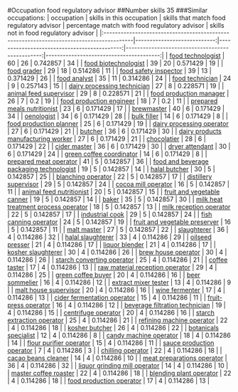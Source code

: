 #Occupation food regulatory advisor
##Number skills 35
###Similar occupations:
| occupation                                                                              |   skills in this occupation |   skills that match food regulatory advisor |   percentage match with food regulatory advisor |   skills not in food regulatory advisor |
|:----------------------------------------------------------------------------------------|----------------------------:|--------------------------------------------:|------------------------------------------------:|----------------------------------------:|
| [food technologist](food_technologist.md)                                               |                          60 |                                          26 |                                        0.742857 |                                      34 |
| [food biotechnologist](food_biotechnologist.md)                                         |                          39 |                                          20 |                                        0.571429 |                                      19 |
| [food grader](food_grader.md)                                                           |                          29 |                                          18 |                                        0.514286 |                                      11 |
| [food safety inspector](food_safety_inspector.md)                                       |                          39 |                                          13 |                                        0.371429 |                                      26 |
| [food analyst](food_analyst.md)                                                         |                          35 |                                          11 |                                        0.314286 |                                      24 |
| [food technician](food_technician.md)                                                   |                          24 |                                           9 |                                        0.257143 |                                      15 |
| [dairy processing technician](dairy_processing_technician.md)                           |                          27 |                                           8 |                                        0.228571 |                                      19 |
| [animal feed supervisor](animal_feed_supervisor.md)                                     |                          29 |                                           8 |                                        0.228571 |                                      21 |
| [food production manager](food_production_manager.md)                                   |                          26 |                                           7 |                                        0.2      |                                      19 |
| [food production engineer](food_production_engineer.md)                                 |                          18 |                                           7 |                                        0.2      |                                      11 |
| [prepared meals nutritionist](prepared_meals_nutritionist.md)                           |                          23 |                                           6 |                                        0.171429 |                                      17 |
| [brewmaster](brewmaster.md)                                                             |                          40 |                                           6 |                                        0.171429 |                                      34 |
| [oenologist](oenologist.md)                                                             |                          34 |                                           6 |                                        0.171429 |                                      28 |
| [bulk filler](bulk_filler.md)                                                           |                          14 |                                           6 |                                        0.171429 |                                       8 |
| [food production planner](food_production_planner.md)                                   |                          25 |                                           6 |                                        0.171429 |                                      19 |
| [dairy processing operator](dairy_processing_operator.md)                               |                          27 |                                           6 |                                        0.171429 |                                      21 |
| [butcher](butcher.md)                                                                   |                          36 |                                           6 |                                        0.171429 |                                      30 |
| [dairy products manufacturing worker](dairy_products_manufacturing_worker.md)           |                          27 |                                           6 |                                        0.171429 |                                      21 |
| [chocolatier](chocolatier.md)                                                           |                          28 |                                           6 |                                        0.171429 |                                      22 |
| [cider master](cider_master.md)                                                         |                          36 |                                           6 |                                        0.171429 |                                      30 |
| [dryer attendant](dryer_attendant.md)                                                   |                          30 |                                           6 |                                        0.171429 |                                      24 |
| [green coffee coordinator](green coffee coordinator.md)                                 |                          14 |                                           6 |                                        0.171429 |                                       8 |
| [prepared meat operator](prepared_meat_operator.md)                                     |                          41 |                                           5 |                                        0.142857 |                                      36 |
| [food and beverage packaging technologist](food_and_beverage_packaging_technologist.md) |                          19 |                                           5 |                                        0.142857 |                                      14 |
| [halal butcher](halal_butcher.md)                                                       |                          30 |                                           5 |                                        0.142857 |                                      25 |
| [blanching operator](blanching_operator.md)                                             |                          22 |                                           5 |                                        0.142857 |                                      17 |
| [distillery supervisor](distillery_supervisor.md)                                       |                          29 |                                           5 |                                        0.142857 |                                      24 |
| [cocoa mill operator](cocoa_mill_operator.md)                                           |                          16 |                                           5 |                                        0.142857 |                                      11 |
| [animal feed nutritionist](animal_feed_nutritionist.md)                                 |                          20 |                                           5 |                                        0.142857 |                                      15 |
| [fruit and vegetable canner](fruit_and_vegetable_canner.md)                             |                          19 |                                           5 |                                        0.142857 |                                      14 |
| [baker](baker.md)                                                                       |                          35 |                                           5 |                                        0.142857 |                                      30 |
| [milk heat treatment process operator](milk_heat_treatment_process_operator.md)         |                          18 |                                           5 |                                        0.142857 |                                      13 |
| [milk reception operator](milk_reception_operator.md)                                   |                          22 |                                           5 |                                        0.142857 |                                      17 |
| [industrial cook](industrial_cook.md)                                                   |                          29 |                                           5 |                                        0.142857 |                                      24 |
| [fish canning operator](fish_canning_operator.md)                                       |                          24 |                                           5 |                                        0.142857 |                                      19 |
| [fruit and vegetable preserver](fruit_and_vegetable_preserver.md)                       |                          16 |                                           5 |                                        0.142857 |                                      11 |
| [malt master](malt_master.md)                                                           |                          27 |                                           5 |                                        0.142857 |                                      22 |
| [slaughterer](slaughterer.md)                                                           |                          36 |                                           4 |                                        0.114286 |                                      32 |
| [halal slaughterer](halal_slaughterer.md)                                               |                          33 |                                           4 |                                        0.114286 |                                      29 |
| [oilseed presser](oilseed_presser.md)                                                   |                          21 |                                           4 |                                        0.114286 |                                      17 |
| [liquor blender](liquor_blender.md)                                                     |                          21 |                                           4 |                                        0.114286 |                                      17 |
| [kosher slaughterer](kosher_slaughterer.md)                                             |                          30 |                                           4 |                                        0.114286 |                                      26 |
| [brew house operator](brew_house_operator.md)                                           |                          30 |                                           4 |                                        0.114286 |                                      26 |
| [starch converting operator](starch_converting_operator.md)                             |                          25 |                                           4 |                                        0.114286 |                                      21 |
| [coffee taster](coffee_taster.md)                                                       |                          17 |                                           4 |                                        0.114286 |                                      13 |
| [raw material reception operator](raw_material_reception_operator.md)                   |                          29 |                                           4 |                                        0.114286 |                                      25 |
| [green coffee buyer](green_coffee_buyer.md)                                             |                          20 |                                           4 |                                        0.114286 |                                      16 |
| [beer sommelier](beer_sommelier.md)                                                     |                          16 |                                           4 |                                        0.114286 |                                      12 |
| [extract mixer tester](extract_mixer_tester.md)                                         |                          13 |                                           4 |                                        0.114286 |                                       9 |
| [malt house supervisor](malt_house_supervisor.md)                                       |                          20 |                                           4 |                                        0.114286 |                                      16 |
| [wine fermenter](wine_fermenter.md)                                                     |                          17 |                                           4 |                                        0.114286 |                                      13 |
| [cider fermentation operator](cider_fermentation_operator.md)                           |                          15 |                                           4 |                                        0.114286 |                                      11 |
| [fruit-press operator](fruit-press_operator.md)                                         |                          16 |                                           4 |                                        0.114286 |                                      12 |
| [beverage filtration technician](beverage_filtration_technician.md)                     |                          19 |                                           4 |                                        0.114286 |                                      15 |
| [centrifuge operator](centrifuge_operator.md)                                           |                          20 |                                           4 |                                        0.114286 |                                      16 |
| [starch extraction operator](starch_extraction_operator.md)                             |                          25 |                                           4 |                                        0.114286 |                                      21 |
| [refining machine operator](refining_machine_operator.md)                               |                          22 |                                           4 |                                        0.114286 |                                      18 |
| [kosher butcher](kosher_butcher.md)                                                     |                          26 |                                           4 |                                        0.114286 |                                      22 |
| [botanicals specialist](botanicals_specialist.md)                                       |                          12 |                                           4 |                                        0.114286 |                                       8 |
| [candy machine operator](candy_machine_operator.md)                                     |                          18 |                                           4 |                                        0.114286 |                                      14 |
| [flour purifier operator](flour_purifier_operator.md)                                   |                          15 |                                           4 |                                        0.114286 |                                      11 |
| [sauce production operator](sauce_production_operator.md)                               |                           7 |                                           4 |                                        0.114286 |                                       3 |
| [chilling operator](chilling_operator.md)                                               |                          22 |                                           4 |                                        0.114286 |                                      18 |
| [cacao beans cleaner](cacao_beans_cleaner.md)                                           |                          14 |                                           4 |                                        0.114286 |                                      10 |
| [meat preparations operator](meat_preparations_operator.md)                             |                          36 |                                           4 |                                        0.114286 |                                      32 |
| [liquor grinding mill operator](liquor_grinding_mill_operator.md)                       |                          14 |                                           4 |                                        0.114286 |                                      10 |
| [master coffee roaster](master_coffee_roaster.md)                                       |                          22 |                                           4 |                                        0.114286 |                                      18 |
| [blending plant operator](blending_plant_operator.md)                                   |                          22 |                                           4 |                                        0.114286 |                                      18 |
| [food production operator](food_production_operator.md)                                 |                          17 |                                           4 |                                        0.114286 |                                      13 |
